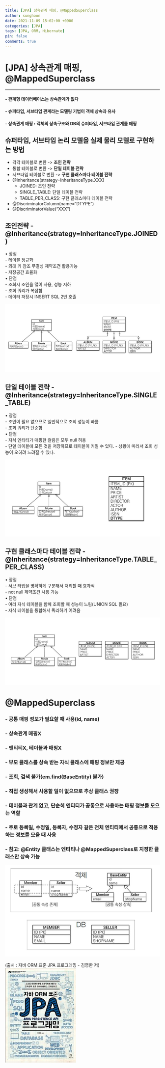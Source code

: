 ```yaml
---
title: [JPA] 상속관계 매핑, @MappedSuperclass 
author: sunghoon
date: 2021-11-09 15:02:00 +0900
categories: [JPA]
tags: [JPA, ORM, Hibernate]
pin: false
comments: true
--- 
```


# [JPA] 상속관계 매핑, @MappedSuperclass 
---

#### - 관계형 데이터베이스는 상속관계가 없다  
#### - 슈퍼타입, 서브타입 관계라는 모델링 기법이 객체 상속과 유사  
#### - 상속관계 매핑 : 객체의 상속구조와 DB의 슈퍼타입, 서브타입 관계를 매핑    
## 슈퍼타입, 서브타입 논리 모델을 실제 물리 모델로 구현하는 방법
- 각각 테이블로 변환 -> **조인 전략**  
- 통합 테이블로 변환 -> **단일 테이블 전략**  
- 서브타입 테이블로 변환 -> **구현 클래스마다 테이블 전략**  
- @Inheritance(strategy=InheritanceType.XXX)
	- JOINED: 조인 전략
	- SINGLE_TABLE: 단일 테이블 전략
	- TABLE_PER_CLASS: 구현 클래스마다 테이블 전략
- @DiscriminatorColumn(name=“DTYPE”)
- @DiscriminatorValue(“XXX”)

## 조인전략 - @Inheritance(strategy=InheritanceType.JOINED)  
 
• 장점  
	- 테이블 정규화  
	- 외래 키 참조 무결성 제약조건 활용가능  
	- 저장공간 효율화  
• 단점  
	- 조회시 조인을 많이 사용, 성능 저하  
	- 조회 쿼리가 복잡함  
	- 데이터 저장시 INSERT SQL 2번 호출  

![사진1](/assets/img/JPA_8/JPA_8_1.jpg)    

## 단일 테이블 전략 - @Inheritance(strategy=InheritanceType.SINGLE_TABLE)   

• 장점  
	- 조인이 필요 없으므로 일반적으로 조회 성능이 빠름  
	- 조회 쿼리가 단순함  
• 단점  
	- 자식 엔티티가 매핑한 컬럼은 모두 null 허용  
	- 단일 테이블에 모든 것을 저장하므로 테이블이 커질 수 있다. 
	- 상황에 따라서 조회 성능이 오히려 느려질 수 있다.  

![사진2](/assets/img/JPA_8/JPA_8_2.jpg)  

## 구현 클래스마다 테이블 전략 - @Inheritance(strategy=InheritanceType.TABLE_PER_CLASS)     

• 장점  
	- 서브 타입을 명확하게 구분해서 처리할 때 효과적  
	- not null 제약조건 사용 가능  
• 단점  
	- 여러 자식 테이블을 함께 조회할 때 성능이 느림(UNION SQL 필요)  
	- 자식 테이블을 통합해서 쿼리하기 어려움  

![사진3](/assets/img/JPA_8/JPA_8_3.jpg)   


# @MappedSuperclass  

### - 공통 매핑 정보가 필요할 때 사용(id, name)
### - 상속관계 매핑X  
### - 엔티티X, 테이블과 매핑X  
### - 부모 클래스를 상속 받는 자식 클래스에 매핑 정보만 제공  
### - 조회, 검색 불가(em.find(BaseEntity) 불가)  
### - 직접 생성해서 사용할 일이 없으므로 추상 클래스 권장  
### - 테이블과 관계 없고, 단순히 엔티티가 공통으로 사용하는 매핑 정보를 모으는 역할  
### - 주로 등록일, 수정일, 등록자, 수정자 같은 전체 엔티티에서 공통으로 적용하는 정보를 모을 때 사용  
### - 참고: @Entity 클래스는 엔티티나 @MappedSuperclass로 지정한 클래스만 상속 가능    
![사진4](/assets/img/JPA_8/JPA_8_4.jpg)  

(출처 : 자바 ORM 표준 JPA 프로그래밍 - 김영한 저)  
![출처책표지](/assets/img/JPA_book.jpg)